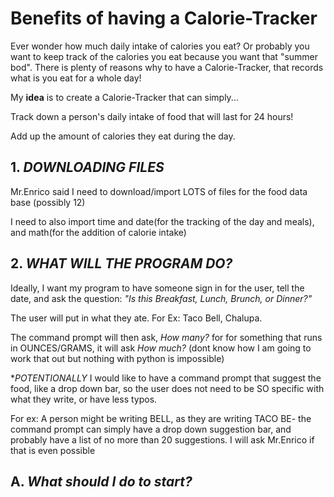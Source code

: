 # Benefits of having a Calorie-Tracker

Ever wonder how much daily intake of calories you eat? Or probably you want to keep track of the calories you eat because you want that "summer bod".
There is plenty of reasons why to have a Calorie-Tracker, that records what is you eat for a whole day! 

My **idea** is to create a Calorie-Tracker that can simply...

Track down a person's daily intake of food that will last for 24 hours! 

Add up the amount of calories they eat during the day.


## 1. **_DOWNLOADING FILES_**

Mr.Enrico said I need to download/import LOTS of files for the food data base (possibly 12)

I need to also import time and date(for the tracking of the day and meals), and math(for the addition of calorie intake)

## 2. **_WHAT WILL THE PROGRAM DO?_**

Ideally, I want my program to have someone sign in for the user, tell the date, and ask the question: 
*"Is this Breakfast, Lunch, Brunch, or Dinner?"*

The user will put in what they ate. For Ex: Taco Bell, Chalupa. 

The command prompt will then ask, *How many?* for for something that runs in OUNCES/GRAMS, it will ask *How _much_?* 
(dont know how I am going to work that out but nothing with python is impossible)

**POTENTIONALLY* I would like to have a command prompt that suggest the food, like a drop down bar, so the user does not need to be SO specific with what they write, or have less typos. 

For ex: A person might be writing  BELL, as they are writing TACO BE- the command prompt can simply have a drop down suggestion bar, and probably have a list of no more than 20 suggestions. I will ask Mr.Enrico if that is even possible


## A. **_What should I do to start?_** 
